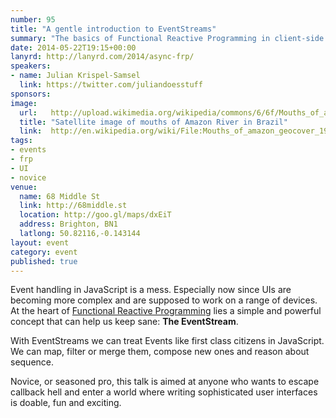 ```yaml
---
number: 95
title: "A gentle introduction to EventStreams"
summary: "The basics of Functional Reactive Programming in client-side JavaScript"
date: 2014-05-22T19:15+00:00
lanyrd: http://lanyrd.com/2014/async-frp/
speakers:
- name: Julian Krispel-Samsel
  link: https://twitter.com/juliandoesstuff
sponsors:
image:
  url:   http://upload.wikimedia.org/wikipedia/commons/6/6f/Mouths_of_amazon_geocover_1990.png
  title: "Satellite image of mouths of Amazon River in Brazil"
  link:  http://en.wikipedia.org/wiki/File:Mouths_of_amazon_geocover_1990.png
tags:
- events
- frp
- UI
- novice
venue:
  name: 68 Middle St
  link: http://68middle.st
  location: http://goo.gl/maps/dxEiT
  address: Brighton, BN1
  latlong: 50.82116,-0.143144
layout: event
category: event
published: true
---
```


Event handling in JavaScript is a mess. Especially now since UIs are becoming more complex and are supposed to work on a range of devices. At the heart of [Functional Reactive Programming](https://www.youtube.com/watch?v=ZOCCzDNsAtI) lies a simple and powerful concept that can help us keep sane: __The EventStream__.

With EventStreams we can treat Events like first class citizens in JavaScript. We can map, filter or merge them, compose new ones and reason about sequence.

Novice, or seasoned pro, this talk is aimed at anyone who wants to escape callback hell and enter a world where writing sophisticated user interfaces is doable, fun and exciting.
